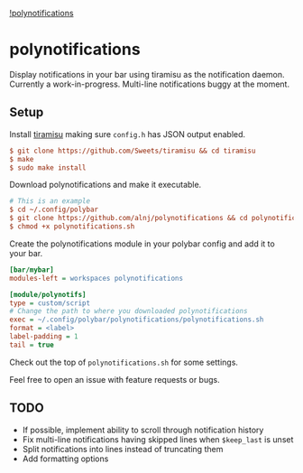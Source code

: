 [!polynotifications](polynotifications.png)
# polynotifications
Display notifications in your bar using tiramisu as the notification daemon.
Currently a work-in-progress. Multi-line notifications buggy at the moment.

## Setup
Install [tiramisu](https://github.com/Sweets/tiramisu) making sure `config.h` has JSON output enabled. 
```ini
$ git clone https://github.com/Sweets/tiramisu && cd tiramisu
$ make
$ sudo make install
```

Download polynotifications and make it executable.
```ini
# This is an example
$ cd ~/.config/polybar
$ git clone https://github.com/alnj/polynotifications && cd polynotifications
$ chmod +x polynotifications.sh
```

Create the polynotifications module in your polybar config and add it to your bar.
```ini
[bar/mybar]
modules-left = workspaces polynotifications

[module/polynotifs]
type = custom/script
# Change the path to where you downloaded polynotifications
exec = ~/.config/polybar/polynotifications/polynotifications.sh
format = <label>
label-padding = 1
tail = true
```

Check out the top of `polynotifications.sh` for some settings.

Feel free to open an issue with feature requests or bugs.

## TODO

* If possible, implement ability to scroll through notification history
* Fix multi-line notifications having skipped lines when `$keep_last` is unset
* Split notifications into lines instead of truncating them
* Add formatting options
